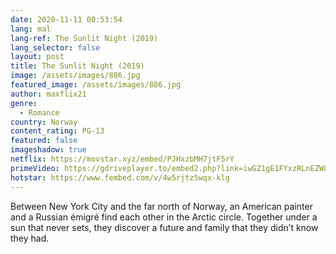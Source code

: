 ```yaml
---
date: 2020-11-11 00:53:54
lang: mal
lang-ref: The Sunlit Night (2019)
lang_selector: false
layout: post
title: The Sunlit Night (2019)
image: /assets/images/886.jpg
featured_image: /assets/images/886.jpg
author: maxflix21
genre:
  - Romance
country: Norway
content_rating: PG-13
featured: false
imageshadow: true
netflix: https://movstar.xyz/embed/PJHxzbMH7jtF5rY
primeVideo: https://gdriveplayer.to/embed2.php?link=iwGZ1gE1FYxzRLnEZW8rAAEw8T2ReGMh7WB7iFvRSdiVMa%252BHJHY%252BIdzMo%252Fx0SYbsemrlYOlvdYHyXK7x2kkQXZIVwUgXDaAdlW9hv8%252Fejy9nnuRUA6DxooaZnxAWn1PKClFlHYuhfgbxfTTyO9X2%252FGJRpobPiT8mut6zUKCjbpFhApK6l4zrvbcppiRh8y8eI%253D
hotstar: https://www.fembed.com/v/4w5rjtz5wqx-klg
---
```

Between New York City and the far north of Norway, an American painter and a Russian émigré find each other in the Arctic circle. Together under a sun that never sets, they discover a future and family that they didn’t know they had.